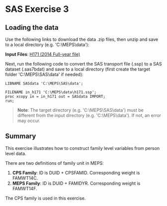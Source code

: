 # SAS Exercise 3

## Loading the data
Use the following links to download the data .zip files, then unzip and save to a local directory (e.g. 'C:\MEPS\data'):

<b>Input Files</b>:  [H171 (2014 Full-year file)](https://meps.ahrq.gov/mepsweb/data_files/pufs/h171ssp.zip)

Next, run the following code to convert the SAS transport file (.ssp) to a SAS dataset (.sas7bdat) and save to a local directory (first create the target folder 'C:\MEPS\SAS\data' if needed):
``` sas
LIBNAME SASdata 'C:\MEPS\SAS\data';

FILENAME in_h171 'C:\MEPS\data\h171.ssp';
proc xcopy in = in_h171 out = SASdata IMPORT;
run;
```
> <b>Note</b>: The target directory (e.g. 'C:\MEPS\SAS\data') must be different from the input directory (e.g. 'C:\MEPS\data'). If not, an error may occur.


## Summary
This exercise illustrates how to construct family level variables from person level data.

There are two definitions of family unit in MEPS:
1. **CPS Family**:  ID is DUID + CPSFAMID.  Corresponding weight is FAMWT14C.
2. **MEPS Family**: ID is DUID + FAMIDYR.   Corresponding weight is FAMWT14F.

The CPS family is used in this exercise.
